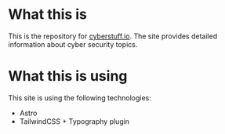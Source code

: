 # What this is

This is the repository for [cyberstuff.io](https://cyberstuff.io). The site provides detailed information about cyber security topics.

# What this is using

This site is using the following technologies:
- Astro
- TailwindCSS + Typography plugin
